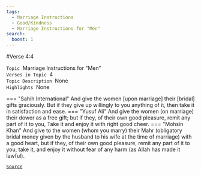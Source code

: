 ```yaml
---
tags:
  - Marriage Instructions
  - Good/Kindness
  - Marriage Instructions for "Men"
search:
  boost: 1 
---
```

#Verse  4:4

`Topic`&nbsp; Marriage Instructions for "Men"   
`Verses in Topic`&nbsp; 4  
`Topic Description`&nbsp; None    
`Highlights`&nbsp; None   

=== "Sahih International"
    And give the women [upon marriage] their [bridal] gifts graciously. But if they give up willingly to you anything of it, then take it in satisfaction and ease.
=== "Yusuf Ali"
    And give the women (on marriage) their dower as a free gift; but if they, of their own good pleasure, remit any part of it to you, Take it and enjoy it with right good cheer.
=== "Mohsin Khan"
    And give to the women (whom you marry) their Mahr (obligatory bridal money given by the husband to his wife at the time of marriage) with a good heart, but if they, of their own good pleasure, remit any part of it to you, take it, and enjoy it without fear of any harm (as Allah has made it lawful).

<a href="https://corpus.quran.com/translation.jsp?chapter= 4&verse=4" target="_blank">`Source`</a>

